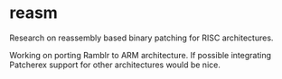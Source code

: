 # reasm

Research on reassembly based binary patching for RISC architectures.

Working on porting Ramblr to ARM architecture.
If possible integrating Patcherex support for other architectures would be nice.

